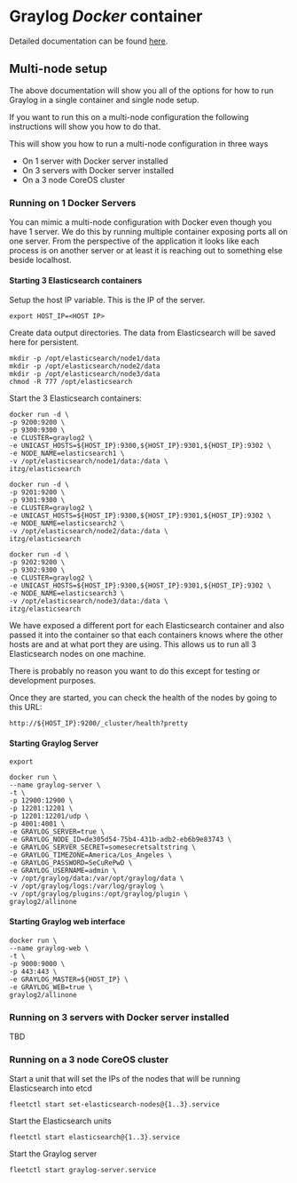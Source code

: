 Graylog *Docker* container
==================================

Detailed documentation can be found [here](http://docs.graylog.org/en/latest/pages/installation/docker.html).

## Multi-node setup 
The above documentation will show you all of the options for how to run Graylog in a single container and single
node setup.  

If you want to run this on a multi-node configuration the following instructions will show you how to do that.

This will show you how to run a multi-node configuration in three ways
* On 1 server with Docker server installed
* On 3 servers with Docker server installed
* On a 3 node CoreOS cluster

### Running on 1 Docker Servers
You can mimic a multi-node configuration with Docker even though you have 1 server.  We do this by running
multiple container exposing ports all on one server.  From the perspective of the application it looks like
 each process is on another server or at least it is reaching out to something else beside localhost.
 
#### Starting 3 Elasticsearch containers

Setup the host IP variable.  This is the IP of the server.

    export HOST_IP=<HOST IP>
    
Create data output directories.  The data from Elasticsearch will be saved here for persistent.

    mkdir -p /opt/elasticsearch/node1/data
    mkdir -p /opt/elasticsearch/node2/data
    mkdir -p /opt/elasticsearch/node3/data
    chmod -R 777 /opt/elasticsearch
    
Start the 3 Elasticsearch containers:
    
    docker run -d \
    -p 9200:9200 \
    -p 9300:9300 \
    -e CLUSTER=graylog2 \
    -e UNICAST_HOSTS=${HOST_IP}:9300,${HOST_IP}:9301,${HOST_IP}:9302 \
    -e NODE_NAME=elasticsearch1 \
    -v /opt/elasticsearch/node1/data:/data \
    itzg/elasticsearch
    
    docker run -d \
    -p 9201:9200 \
    -p 9301:9300 \
    -e CLUSTER=graylog2 \
    -e UNICAST_HOSTS=${HOST_IP}:9300,${HOST_IP}:9301,${HOST_IP}:9302 \
    -e NODE_NAME=elasticsearch2 \
    -v /opt/elasticsearch/node2/data:/data \
    itzg/elasticsearch
    
    docker run -d \
    -p 9202:9200 \
    -p 9302:9300 \
    -e CLUSTER=graylog2 \
    -e UNICAST_HOSTS=${HOST_IP}:9300,${HOST_IP}:9301,${HOST_IP}:9302 \
    -e NODE_NAME=elasticsearch3 \
    -v /opt/elasticsearch/node3/data:/data \
    itzg/elasticsearch
    
We have exposed a different port for each Elasticsearch container and also passed it into the container
so that each containers knows where the other hosts are and at what port they are using.  This allows us
to run all 3 Elasticsearch nodes on one machine.

There is probably no reason you want to do this except for testing or development purposes.

Once they are started, you can check the health of the nodes by going to this URL:

    http://${HOST_IP}:9200/_cluster/health?pretty

#### Starting Graylog Server

    export 

    docker run \
    --name graylog-server \
    -t \
    -p 12900:12900 \
    -p 12201:12201 \
    -p 12201:12201/udp \
    -p 4001:4001 \
    -e GRAYLOG_SERVER=true \
    -e GRAYLOG_NODE_ID=de305d54-75b4-431b-adb2-eb6b9e83743 \
    -e GRAYLOG_SERVER_SECRET=somesecretsaltstring \
    -e GRAYLOG_TIMEZONE=America/Los_Angeles \
    -e GRAYLOG_PASSWORD=SeCuRePwD \
    -e GRAYLOG_USERNAME=admin \
    -v /opt/graylog/data:/var/opt/graylog/data \
    -v /opt/graylog/logs:/var/log/graylog \
    -v /opt/graylog/plugins:/opt/graylog/plugin \
    graylog2/allinone
    
#### Starting Graylog web interface

    docker run \
    --name graylog-web \
    -t \
    -p 9000:9000 \
    -p 443:443 \
    -e GRAYLOG_MASTER=${HOST_IP} \
    -e GRAYLOG_WEB=true \
    graylog2/allinone

### Running on 3 servers with Docker server installed

TBD

### Running on a 3 node CoreOS cluster

Start a unit that will set the IPs of the nodes that will be running Elasticsearch into etcd

    fleetctl start set-elasticsearch-nodes@{1..3}.service
    
Start the Elasticsearch units

    fleetctl start elasticsearch@{1..3}.service
    
Start the Graylog server

    fleetctl start graylog-server.service
    
    




